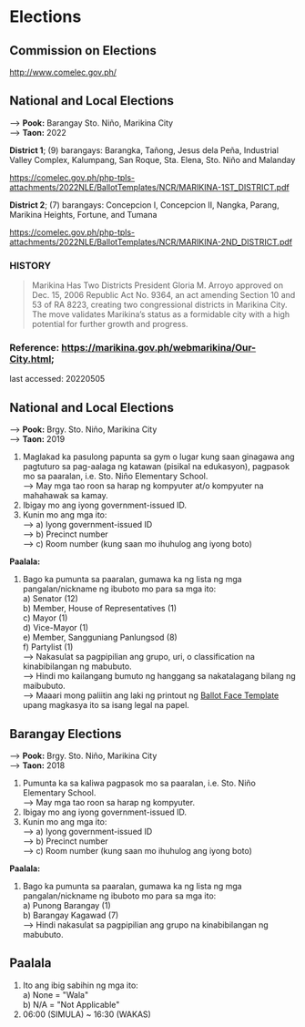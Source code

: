 # Elections
## Commission on Elections
http://www.comelec.gov.ph/

## National and Local Elections 
--> <b>Pook:</b> Barangay Sto. Niño, Marikina City<br>
--> <b>Taon:</b> 2022<br>

<b>District 1</b>; (9) barangays: Barangka, Tañong, Jesus dela Peña, Industrial Valley Complex, Kalumpang, San Roque, Sta. Elena, Sto. Niño and Malanday

https://comelec.gov.ph/php-tpls-attachments/2022NLE/BallotTemplates/NCR/MARIKINA-1ST_DISTRICT.pdf

<b>District 2</b>; (7) barangays: Concepcion I, Concepcion II, Nangka, Parang, Marikina Heights, Fortune, and Tumana

https://comelec.gov.ph/php-tpls-attachments/2022NLE/BallotTemplates/NCR/MARIKINA-2ND_DISTRICT.pdf

### HISTORY

> Marikina Has Two Districts President Gloria M. Arroyo approved on Dec. 15, 2006 Republic Act No. 9364, an act amending Section 10 and 53 of RA 8223, creating two congressional districts in Marikina City. The move validates Marikina’s status as a formidable city with a high potential for further growth and progress. 

### Reference: https://marikina.gov.ph/webmarikina/Our-City.html;
last accessed: 20220505

## National and Local Elections 
--> <b>Pook:</b> Brgy. Sto. Niño, Marikina City<br>
--> <b>Taon:</b> 2019<br>
1) Maglakad ka pasulong papunta sa gym o lugar kung saan ginagawa ang pagtuturo sa pag-aalaga ng katawan (pisikal na edukasyon), pagpasok mo sa paaralan, i.e. Sto. Niño Elementary School.<br>
--> May mga tao roon sa harap ng kompyuter at/o kompyuter na mahahawak sa kamay.
2) Ibigay mo ang iyong government-issued ID.
3) Kunin mo ang mga ito:<br>
--> a) Iyong government-issued ID<br>
--> b) Precinct number<br>
--> c) Room number (kung saan mo ihuhulog ang iyong boto)

<b>Paalala:</b><br> 
1) Bago ka pumunta sa paaralan, gumawa ka ng lista ng mga pangalan/nickname ng ibuboto mo para sa mga ito:<br>
a) Senator (12)<br>
b) Member, House of Representatives (1)<br>
c) Mayor (1)<br>
d) Vice-Mayor (1)<br>
e) Member, Sangguniang Panlungsod (8)<br>
f) Partylist (1)<br>
--> Nakasulat sa pagpipilian ang grupo, uri, o classification na kinabibilangan ng mabubuto.<br>
--> Hindi mo kailangang bumuto ng hanggang sa nakatalagang bilang ng maibubuto.<br>
--> Maaari mong paliitin ang laki ng printout ng [Ballot Face Template](https://www.comelec.gov.ph/?r=2019NLE/BallotFaceTemplates) upang magkasya ito sa isang legal na papel.

## Barangay Elections 
--> <b>Pook:</b> Brgy. Sto. Niño, Marikina City<br>
--> <b>Taon:</b> 2018<br>
1) Pumunta ka sa kaliwa pagpasok mo sa paaralan, i.e. Sto. Niño Elementary School.<br>
--> May mga tao roon sa harap ng kompyuter.
2) Ibigay mo ang iyong government-issued ID.
3) Kunin mo ang mga ito:<br>
--> a) Iyong government-issued ID<br>
--> b) Precinct number<br>
--> c) Room number (kung saan mo ihuhulog ang iyong boto)

<b>Paalala:</b><br> 
1) Bago ka pumunta sa paaralan, gumawa ka ng lista ng mga pangalan/nickname ng ibuboto mo para sa mga ito:<br>
a) Punong Barangay (1)<br>
b) Barangay Kagawad (7)<br>
--> Hindi nakasulat sa pagpipilian ang grupo na kinabibilangan ng mabubuto.<br>

## Paalala
1) Ito ang ibig sabihin ng mga ito:<br>
a) None = "Wala"<br>
b) N/A = "Not Applicable"
2) 06:00 (SIMULA) ~ 16:30 (WAKAS)
